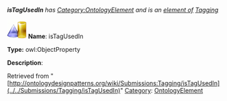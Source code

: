 ___isTagUsedIn__ has [Category:OntologyElement](../../Category/OntologyElement "Category:OntologyElement") and is an [element of](../../Property/ElementOf "Property:ElementOf") [Tagging](../../Submissions/Tagging "Submissions:Tagging")_


  




[![ObjectProperty](../../images/thumb/c/c3/ObjectProperty.gif/45px-ObjectProperty.gif)](../../Image/ObjectProperty.gif "ObjectProperty")
__Name__: isTagUsedIn 


__Type:__ owl:ObjectProperty 


__Description__: 





Retrieved from "[http://ontologydesignpatterns.org/wiki/Submissions:Tagging/isTagUsedIn](../../Submissions/Tagging/isTagUsedIn)"
 [Category](http://ontologydesignpatterns.org/wiki/Special:Categories "Special:Categories"): [OntologyElement](../../Category/OntologyElement "Category:OntologyElement")